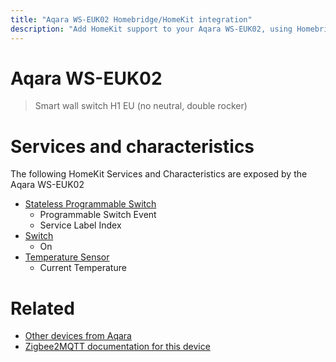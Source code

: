 ```yaml
---
title: "Aqara WS-EUK02 Homebridge/HomeKit integration"
description: "Add HomeKit support to your Aqara WS-EUK02, using Homebridge, Zigbee2MQTT and homebridge-z2m."
---
```

<!---
This file has been GENERATED using src/docgen/docgen.ts
DO NOT EDIT THIS FILE MANUALLY!
-->
# Aqara WS-EUK02
> Smart wall switch H1 EU (no neutral, double rocker)


# Services and characteristics
The following HomeKit Services and Characteristics are exposed by
the Aqara WS-EUK02

* [Stateless Programmable Switch](../../action.md)
  * Programmable Switch Event
  * Service Label Index
* [Switch](../../switch.md)
  * On
* [Temperature Sensor](../../sensors.md)
  * Current Temperature


# Related
* [Other devices from Aqara](../index.md#aqara)
* [Zigbee2MQTT documentation for this device](https://www.zigbee2mqtt.io/devices/WS-EUK02.html)